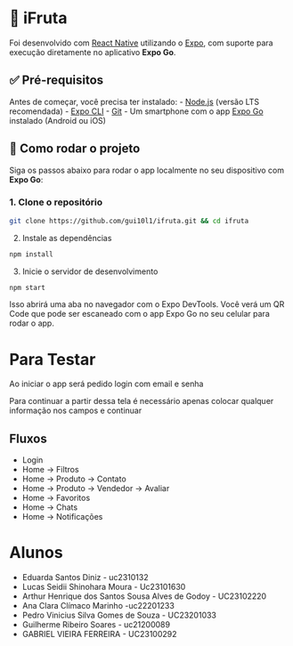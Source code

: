 
# 📱 iFruta

Foi desenvolvido com [React Native](https://reactnative.dev/) utilizando o [Expo](https://expo.dev/), com suporte para execução diretamente no aplicativo **Expo Go**. 

## ✅ Pré-requisitos

Antes de começar, você precisa ter instalado: - [Node.js](https://nodejs.org/) (versão LTS recomendada) - [Expo CLI](https://docs.expo.dev/get-started/installation/) - [Git](https://git-scm.com/) - Um smartphone com o app [Expo Go](https://expo.dev/client) instalado (Android ou iOS)

## 🚀 Como rodar o projeto

Siga os passos abaixo para rodar o app localmente no seu dispositivo com **Expo Go**: 

### 1. Clone o repositório 

```bash
git clone https://github.com/gui10l1/ifruta.git && cd ifruta
```

2. Instale as dependências
```bash
npm install
```

3. Inicie o servidor de desenvolvimento
```bash
npm start
```

Isso abrirá uma aba no navegador com o Expo DevTools. Você verá um QR Code que pode ser escaneado com o app Expo Go no seu celular para rodar o app.

# Para Testar

Ao iniciar o app será pedido login com email e senha

Para continuar a partir dessa tela é necessário apenas colocar qualquer informação nos campos e continuar

## Fluxos

- Login
- Home -> Filtros
- Home -> Produto -> Contato
- Home -> Produto -> Vendedor -> Avaliar
- Home -> Favoritos
- Home -> Chats
- Home -> Notificações

# Alunos

- Eduarda Santos Diniz - uc2310132
- Lucas Seidii Shinohara Moura - Uc23101630
- Arthur Henrique dos Santos Sousa Alves de Godoy - UC23102220
- Ana Clara Clímaco Marinho -uc22201233
- Pedro Vinicius Silva Gomes de Souza - UC23201033
- Guilherme Ribeiro Soares - uc21200089
- GABRIEL VIEIRA FERREIRA - UC23100292
